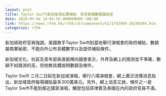 ```yaml
---
layout: post
title: Taylor Swift新加坡演出獲補貼　有官員稱數額屬秘密
date: 2024-03-04 14:03:56.000000000 +08:00
link: https://news.rthk.hk/rthk/ch/component/k2/1742994-20240304.htm
categories: rthk
---
```


新加坡政府官員強調，美國歌手Taylor Swift到當地舉行演唱會的政府補貼，數額屬商業秘密，不能向外公布具體數字以及提供補貼條件。

新加坡文化、社區及青年部長唐振輝向國會表示，外界及網上的猜測並不準確，數額不如猜測的高，但他無具體說明數額及條件。

Taylor Swift 三月二日起在新加坡演唱，舉行六場演唱會，網上廣泛流傳消息指出，新加坡政府每場補貼最多300萬美元。另外，網上消息又說，條件之一是Taylor Swift不能到鄰近國家演唱，觸發包括菲律賓及泰國在內的政府官員不滿。

